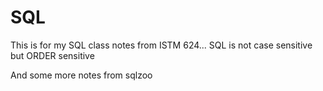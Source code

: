 # SQL
This is for my SQL class notes from ISTM 624...
SQL is not case sensitive but ORDER sensitive

And some more notes from sqlzoo
